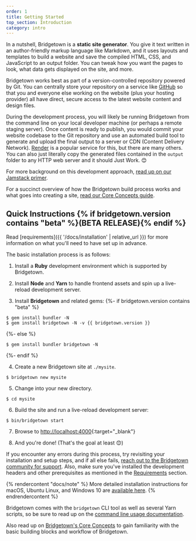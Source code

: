 ```yaml
---
order: 1
title: Getting Started
top_section: Introduction
category: intro
---
```


In a nutshell, Bridgetown is a **static site generator**. You give it text written in an author-friendly markup language like Markdown, and it uses layouts and templates to build a website and save the compiled HTML, CSS, and JavaScript to an output folder. You can tweak how you want the pages to look, what data gets displayed on the site, and more.

Bridgetown works best as part of a version-controlled repository powered by Git. You can centrally store your repository on a service like [GitHub](https://github.com) so that you and everyone else working on the website (plus your hosting provider) all have direct, secure access to the latest website content and design files.

During the development process, you will likely be running Bridgetown from the command line on your local developer machine (or perhaps a remote staging server). Once content is ready to publish, you would commit your website codebase to the Git repository and use an automated build tool to generate and upload the final output to a server or CDN (Content Delivery Network). [Render](https://www.render.com) is a popular service for this, but there are many others. You can also just literally copy the generated files contained in the `output` folder to any HTTP web server and it should Just Work. 😊

For more background on this development approach, [read up on our Jamstack primer](/docs/jamstack/).

For a succinct overview of how the Bridgetown build process works and what goes into creating a site, [read our Core Concepts guide](/docs/core-concepts/).

## Quick Instructions {% if bridgetown.version contains "beta" %}(BETA RELEASE){% endif %}

Read [requirements]({{ '/docs/installation' | relative_url }}) for more information on what you'll need to have set up in advance.

The basic installation process is as follows:

1. Install a **Ruby** development environment which is supported by Bridgetown.

2. Install **Node** and **Yarn** to handle frontend assets and spin up a live-reload development server.

3. Install **Bridgetown** and related gems:
{%- if bridgetown.version contains "beta" %}
```
$ gem install bundler -N
$ gem install bridgetown -N -v {{ bridgetown.version }}
```
{%- else %}
```
$ gem install bundler bridgetown -N
```
{%- endif %}

4. Create a new Bridgetown site at `./mysite`.
```
$ bridgetown new mysite
```

5. Change into your new directory.
```
$ cd mysite
```

6. Build the site and run a live-reload development server:
```
$ bin/bridgetown start
```

7. Browse to [http://localhost:4000](http://localhost:4000){:target="_blank"}

8. And you're done! (That's the goal at least 😊)

If you encounter any errors during this process, try revisiting your installation and setup steps, and if all else fails, [reach out to the Bridgetown community for support](/docs/community/). Also, make sure you've installed the development headers and other prerequisites as mentioned in the [Requirements](/docs/installation/#requirements) section.

{% rendercontent "docs/note" %}
More detailed installation instructions for macOS, Ubuntu Linux, and Windows 10 are [available here](/docs/installation/#guides).
{% endrendercontent %}

Bridgetown comes with the `bridgetown` CLI tool as well as several Yarn scripts,
so be sure to read up on the [command line usage documentation](/docs/command-line-usage).

Also read up on [Bridgetown's Core Concepts](/docs/core-concepts/) to gain familiarity with the basic building blocks and workflow of Bridgetown.
